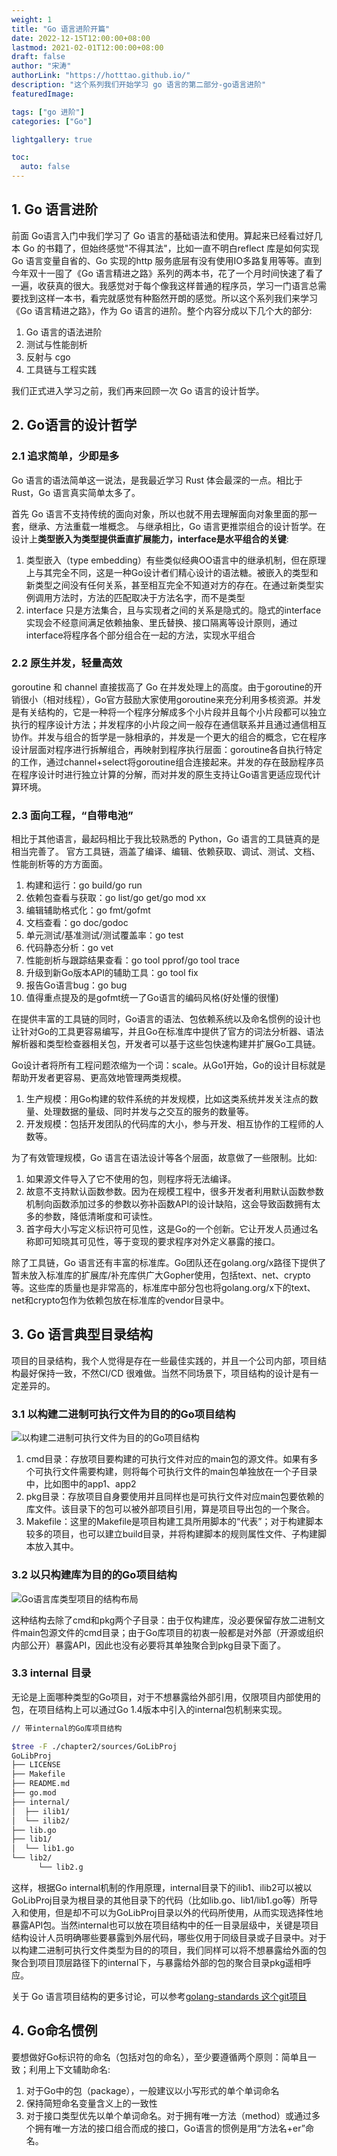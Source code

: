```yaml
---
weight: 1
title: "Go 语言进阶开篇"
date: 2022-12-15T12:00:00+08:00
lastmod: 2021-02-01T12:00:00+08:00
draft: false
author: "宋涛"
authorLink: "https://hotttao.github.io/"
description: "这个系列我们开始学习 go 语言的第二部分-go语言进阶"
featuredImage: 

tags: ["go 进阶"]
categories: ["Go"]

lightgallery: true

toc:
  auto: false
---
```


## 1. Go 语言进阶
前面 Go语言入门中我们学习了 Go 语言的基础语法和使用。算起来已经看过好几本 Go 的书籍了，但始终感觉"不得其法"，比如一直不明白reflect 库是如何实现 Go 语言变量自省的、Go 实现的http 服务底层有没有使用IO多路复用等等。直到今年双十一囤了《Go 语言精进之路》系列的两本书，花了一个月时间快速了看了一遍，收获真的很大。我感觉对于每个像我这样普通的程序员，学习一门语言总需要找到这样一本书，看完就感觉有种豁然开朗的感觉。所以这个系列我们来学习 《Go 语言精进之路》，作为 Go 语言的进阶。整个内容分成以下几个大的部分:
1. Go 语言的语法进阶
2. 测试与性能剖析
3. 反射与 cgo
4. 工具链与工程实践

我们正式进入学习之前，我们再来回顾一次 Go 语言的设计哲学。

## 2. Go语言的设计哲学
### 2.1 追求简单，少即是多
Go 语言的语法简单这一说法，是我最近学习 Rust 体会最深的一点。相比于 Rust，Go 语言真实简单太多了。

首先 Go 语言不支持传统的面向对象，所以也就不用去理解面向对象里面的那一套，继承、方法重载一堆概念。 与继承相比，Go 语言更推崇组合的设计哲学。在设计上**类型嵌入为类型提供垂直扩展能力，interface是水平组合的关键**:
1. 类型嵌入（type embedding）有些类似经典OO语言中的继承机制，但在原理上与其完全不同，这是一种Go设计者们精心设计的语法糖。被嵌入的类型和新类型之间没有任何关系，甚至相互完全不知道对方的存在。在通过新类型实例调用方法时，方法的匹配取决于方法名字，而不是类型
1. interface 只是方法集合，且与实现者之间的关系是隐式的。隐式的interface实现会不经意间满足依赖抽象、里氏替换、接口隔离等设计原则，通过interface将程序各个部分组合在一起的方法，实现水平组合

### 2.2 原生并发，轻量高效
goroutine 和 channel 直接拔高了 Go 在并发处理上的高度。由于goroutine的开销很小（相对线程），Go官方鼓励大家使用goroutine来充分利用多核资源。并发是有关结构的，它是一种将一个程序分解成多个小片段并且每个小片段都可以独立执行的程序设计方法；并发程序的小片段之间一般存在通信联系并且通过通信相互协作。并发与组合的哲学是一脉相承的，并发是一个更大的组合的概念，它在程序设计层面对程序进行拆解组合，再映射到程序执行层面：goroutine各自执行特定的工作，通过channel+select将goroutine组合连接起来。并发的存在鼓励程序员在程序设计时进行独立计算的分解，而对并发的原生支持让Go语言更适应现代计算环境。

### 2.3 面向工程，“自带电池”
相比于其他语言，最起码相比于我比较熟悉的 Python，Go 语言的工具链真的是相当完善了。
官方工具链，涵盖了编译、编辑、依赖获取、调试、测试、文档、性能剖析等的方方面面。
1. 构建和运行：go build/go run
2. 依赖包查看与获取：go list/go get/go mod xx
3. 编辑辅助格式化：go fmt/gofmt
4. 文档查看：go doc/godoc
5. 单元测试/基准测试/测试覆盖率：go test
6. 代码静态分析：go vet
7. 性能剖析与跟踪结果查看：go tool pprof/go tool trace
8. 升级到新Go版本API的辅助工具：go tool fix
9. 报告Go语言bug：go bug
10. 值得重点提及的是gofmt统一了Go语言的编码风格(好处懂的很懂)

在提供丰富的工具链的同时，Go语言的语法、包依赖系统以及命名惯例的设计也让针对Go的工具更容易编写，并且Go在标准库中提供了官方的词法分析器、语法解析器和类型检查器相关包，开发者可以基于这些包快速构建并扩展Go工具链。

Go设计者将所有工程问题浓缩为一个词：scale。从Go1开始，Go的设计目标就是帮助开发者更容易、更高效地管理两类规模。
1. 生产规模：用Go构建的软件系统的并发规模，比如这类系统并发关注点的数量、处理数据的量级、同时并发与之交互的服务的数量等。
2. 开发规模：包括开发团队的代码库的大小，参与开发、相互协作的工程师的人数等。

为了有效管理规模，Go 语言在语法设计等各个层面，故意做了一些限制。比如:
1. 如果源文件导入了它不使用的包，则程序将无法编译。
2. 故意不支持默认函数参数。因为在规模工程中，很多开发者利用默认函数参数机制向函数添加过多的参数以弥补函数API的设计缺陷，这会导致函数拥有太多的参数，降低清晰度和可读性。
3. 首字母大小写定义标识符可见性，这是Go的一个创新。它让开发人员通过名称即可知晓其可见性，等于变现的要求程序对外定义暴露的接口。

除了工具链，Go 语言还有丰富的标准库。Go团队还在golang.org/x路径下提供了暂未放入标准库的扩展库/补充库供广大Gopher使用，包括text、net、crypto等。这些库的质量也是非常高的，标准库中部分包也将golang.org/x下的text、net和crypto包作为依赖包放在标准库的vendor目录中。

## 3. Go 语言典型目录结构
项目的目录结构，我个人觉得是存在一些最佳实践的，并且一个公司内部，项目结构最好保持一致，不然CI/CD 很难做。当然不同场景下，项目结构的设计是有一定差异的。

### 3.1 以构建二进制可执行文件为目的的Go项目结构

![以构建二进制可执行文件为目的的Go项目结构](/images/go/expert/project_bin.png)

1. cmd目录：存放项目要构建的可执行文件对应的main包的源文件。如果有多个可执行文件需要构建，则将每个可执行文件的main包单独放在一个子目录中，比如图中的app1、app2
2. pkg目录：存放项目自身要使用并且同样也是可执行文件对应main包要依赖的库文件。该目录下的包可以被外部项目引用，算是项目导出包的一个聚合。
3. Makefile：这里的Makefile是项目构建工具所用脚本的“代表”；对于构建脚本较多的项目，也可以建立build目录，并将构建脚本的规则属性文件、子构建脚本放入其中。

### 3.2 以只构建库为目的的Go项目结构

![Go语言库类型项目的结构布局](/images/go/expert/project_package.png)

这种结构去除了cmd和pkg两个子目录：由于仅构建库，没必要保留存放二进制文件main包源文件的cmd目录；由于Go库项目的初衷一般都是对外部（开源或组织内部公开）暴露API，因此也没有必要将其单独聚合到pkg目录下面了。

### 3.3 internal 目录
无论是上面哪种类型的Go项目，对于不想暴露给外部引用，仅限项目内部使用的包，在项目结构上可以通过Go 1.4版本中引入的internal包机制来实现。

```bash
// 带internal的Go库项目结构

$tree -F ./chapter2/sources/GoLibProj
GoLibProj
├── LICENSE
├── Makefile
├── README.md
├── go.mod
├── internal/
│  ├── ilib1/
│  └── ilib2/
├── lib.go
├── lib1/
│  └── lib1.go
└── lib2/
      └── lib2.g
```

这样，根据Go internal机制的作用原理，internal目录下的ilib1、ilib2可以被以GoLibProj目录为根目录的其他目录下的代码（比如lib.go、lib1/lib1.go等）所导入和使用，但是却不可以为GoLibProj目录以外的代码所使用，从而实现选择性地暴露API包。当然internal也可以放在项目结构中的任一目录层级中，关键是项目结构设计人员明确哪些要暴露到外层代码，哪些仅用于同级目录或子目录中。对于以构建二进制可执行文件类型为目的的项目，我们同样可以将不想暴露给外面的包聚合到项目顶层路径下的internal下，与暴露给外部的包的聚合目录pkg遥相呼应。

关于 Go 语言项目结构的更多讨论，可以参考[golang-standards 这个git项目](https://github.com/golang-standards/project-layout)

## 4. Go命名惯例
要想做好Go标识符的命名（包括对包的命名），至少要遵循两个原则：简单且一致；利用上下文辅助命名:
1. 对于Go中的包（package），一般建议以小写形式的单个单词命名
2. 保持简短命名变量含义上的一致性
3. 对于接口类型优先以单个单词命名。对于拥有唯一方法（method）或通过多个拥有唯一方法的接口组合而成的接口，Go语言的惯例是用“方法名+er”命名。
